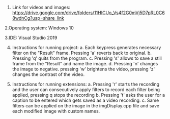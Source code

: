 1. Link for videos and images: https://drive.google.com/drive/folders/11HICUo_Vs4f2G0mVj5D7pRL0C68wdnCg?usp=share_link

2.Operating system: Windows 10

3.IDE: Visual Studio 2019

4. Instructions for running project:
   a. Each keypress generates necessary filter on the "Result" frame. Pressing 'a' reverts back to original.
   b. Pressing 'q' quits from the program.
   c. Pressing 's' allows to save a still frame from the "Result" and name the image.
   d. Pressing 'n' changes the image to negative. pressing 'w' brightens the video, pressing 'z' changes the contrast of the video.


5. Instructions for running extensions:
   a. Pressing 'r' starts the recording and the user can consecutively apply filters to record each filter being applied, 
      pressing q stops the recording
   b. Pressing 't' asks the user for a caption to be entered which gets saved as a video recording.
   c. Same filters can be applied on the image in the imgDisplay.cpp file and save each modified image with custom names.
